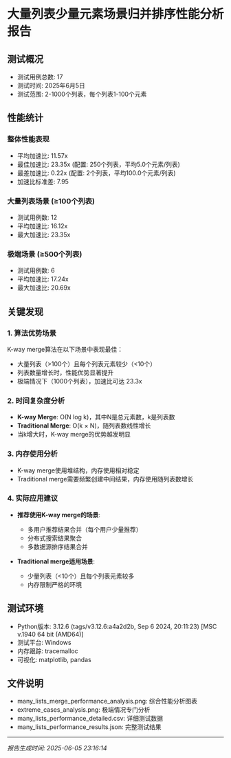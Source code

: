 
# 大量列表少量元素场景归并排序性能分析报告

## 测试概况
- 测试用例总数: 17
- 测试时间: 2025年6月5日
- 测试范围: 2-1000个列表，每个列表1-100个元素

## 性能统计

### 整体性能表现
- 平均加速比: 11.57x
- 最佳加速比: 23.35x (配置: 250个列表，平均5.0个元素/列表)
- 最差加速比: 0.22x (配置: 2个列表，平均100.0个元素/列表)
- 加速比标准差: 7.95

### 大量列表场景 (≥100个列表)
- 测试用例数: 12
- 平均加速比: 16.12x
- 最大加速比: 23.35x

### 极端场景 (≥500个列表)
- 测试用例数: 6
- 平均加速比: 17.24x
- 最大加速比: 20.69x

## 关键发现

### 1. 算法优势场景
K-way merge算法在以下场景中表现最佳：
- 大量列表（>100个）且每个列表元素较少（<10个）
- 列表数量增长时，性能优势显著提升
- 极端情况下（1000个列表），加速比可达 23.3x

### 2. 时间复杂度分析
- **K-way Merge**: O(N log k)，其中N是总元素数，k是列表数
- **Traditional Merge**: O(k × N)，随列表数线性增长
- 当k增大时，K-way merge的优势越发明显

### 3. 内存使用分析
- K-way merge使用堆结构，内存使用相对稳定
- Traditional merge需要频繁创建中间结果，内存使用随列表数增长

### 4. 实际应用建议
- **推荐使用K-way merge的场景**:
  - 多用户推荐结果合并（每个用户少量推荐）
  - 分布式搜索结果聚合
  - 多数据源排序结果合并
  
- **Traditional merge适用场景**:
  - 少量列表（<10个）且每个列表元素较多
  - 内存限制严格的环境

## 测试环境
- Python版本: 3.12.6 (tags/v3.12.6:a4a2d2b, Sep  6 2024, 20:11:23) [MSC v.1940 64 bit (AMD64)]
- 测试平台: Windows
- 内存跟踪: tracemalloc
- 可视化: matplotlib, pandas

## 文件说明
- many_lists_merge_performance_analysis.png: 综合性能分析图表
- extreme_cases_analysis.png: 极端情况专门分析
- many_lists_performance_detailed.csv: 详细测试数据
- many_lists_performance_results.json: 完整测试结果

---
*报告生成时间: 2025-06-05 23:16:14*
